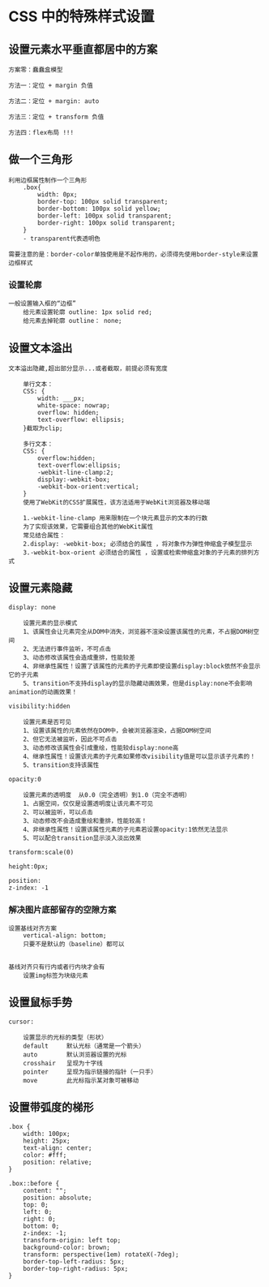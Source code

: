 # CSS 中的特殊样式设置

## 设置元素水平垂直都居中的方案

```
方案零：蠢蠢盒模型

方法一：定位 + margin 负值

方法二：定位 + margin: auto

方法三：定位 + transform 负值

方法四：flex布局 !!!
```

## 做一个三角形

	利用边框属性制作一个三角形
		.box{
			width: 0px;
			border-top: 100px solid transparent;
			border-bottom: 100px solid yellow;
			border-left: 100px solid transparent;
			border-right: 100px solid transparent;
		}
		- transparent代表透明色
	
	需要注意的是：border-color单独使用是不起作用的，必须得先使用border-style来设置边框样式

### 设置轮廓

	一般设置输入框的“边框”
	    给元素设置轮廓 outline: 1px solid red;
	    给元素去掉轮廓 outline： none;

## 设置文本溢出

	文本溢出隐藏,超出部分显示...或者截取，前提必须有宽度
			
		单行文本：
		CSS: {
			width: ___px;
			white-space: nowrap;
			overflow: hidden;
			text-overflow: ellipsis;
		}截取为clip;
		
		多行文本：
		CSS: {
			overflow:hidden;
			text-overflow:ellipsis;
			-webkit-line-clamp:2;
			display:-webkit-box;
			-webkit-box-orient:vertical;
		}
		使用了WebKit的CSS扩展属性，该方法适用于WebKit浏览器及移动端
		
		1.-webkit-line-clamp 用来限制在一个块元素显示的文本的行数
		为了实现该效果，它需要组合其他的WebKit属性
		常见结合属性：
		2.display: -webkit-box; 必须结合的属性 ，将对象作为弹性伸缩盒子模型显示
		3.-webkit-box-orient 必须结合的属性 ，设置或检索伸缩盒对象的子元素的排列方式 

## 设置元素隐藏

	display: none
	
		设置元素的显示模式
		1、该属性会让元素完全从DOM中消失，浏览器不渲染设置该属性的元素，不占据DOM树空间
		2、无法进行事件监听，不可点击
		3、动态修改该属性会造成重排，性能较差
		4、非继承性属性！设置了该属性的元素的子元素即使设置display:block依然不会显示它的子元素
		5、transition不支持display的显示隐藏动画效果，但是display:none不会影响animation的动画效果！
	
	visibility:hidden
	
		设置元素是否可见
		1、设置该属性的元素依然在DOM中，会被浏览器渲染，占据DOM树空间
		2、但它无法被监听，因此不可点击
		3、动态修改该属性会引成重绘，性能较display:none高
		4、继承性属性！设置该元素的子元素如果修改visibility值是可以显示该子元素的！
		5、transition支持该属性
	
	opacity:0
	
		设置元素的透明度  从0.0（完全透明）到1.0（完全不透明）
		1、占据空间，仅仅是设置透明度让该元素不可见
		2、可以被监听，可以点击
		3、动态修改不会造成重绘和重排，性能较高！
		4、非继承性属性！设置该属性元素的子元素若设置opacity:1依然无法显示
		5、可以配合transition显示淡入淡出效果
		
	transform:scale(0)
	
	height:0px;
	
	position:
	z-index: -1

### 解决图片底部留存的空隙方案

```
设置基线对齐方案
	vertical-align: bottom;
	只要不是默认的（baseline）都可以
	

基线对齐只有行内或者行内块才会有
	设置img标签为块级元素
```

## 设置鼠标手势

	cursor:
		
		设置显示的光标的类型（形状）
		default		默认光标（通常是一个箭头）
		auto		默认浏览器设置的光标
		crosshair	呈现为十字线
		pointer		呈现为指示链接的指针（一只手）
		move		此光标指示某对象可被移动

## 设置带弧度的梯形

	.box {
		width: 100px;
		height: 25px;
		text-align: center;
		color: #fff;
		position: relative;
	}
	
	.box::before {
		content: "";
		position: absolute;
		top: 0;
		left: 0;
		right: 0;
		bottom: 0;
		z-index: -1;
		transform-origin: left top;
		background-color: brown;
		transform: perspective(1em) rotateX(-7deg);
		border-top-left-radius: 5px;
		border-top-right-radius: 5px;
	}